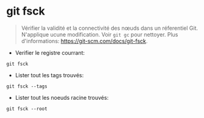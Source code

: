 # git fsck

> Vérifier la validité et la connectivité des nœuds dans un réferentiel Git.
> N'applique ucune modification. Voir `git gc` pour nettoyer.
> Plus d'informations: <https://git-scm.com/docs/git-fsck>.

- Verifier le registre courrant:

`git fsck`

- Lister tout les tags trouvés:

`git fsck --tags`

- Lister tout les noeuds racine trouvés:

`git fsck --root`
